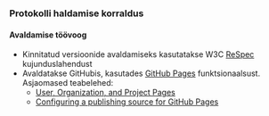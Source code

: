 ### Protokolli haldamise korraldus

#### Avaldamise töövoog
- Kinnitatud versioonide avaldamiseks kasutatakse W3C [ReSpec](https://github.com/w3c/respec) kujunduslahendust
- Avaldatakse GitHubis, kasutades [GitHub Pages](https://help.github.com/categories/github-pages-basics/) funktsionaalsust. Asjaomased teabelehed:
  - [User, Organization, and Project Pages](https://help.github.com/articles/user-organization-and-project-pages/)
  - [Configuring a publishing source for GitHub Pages](https://help.github.com/articles/configuring-a-publishing-source-for-github-pages/)
